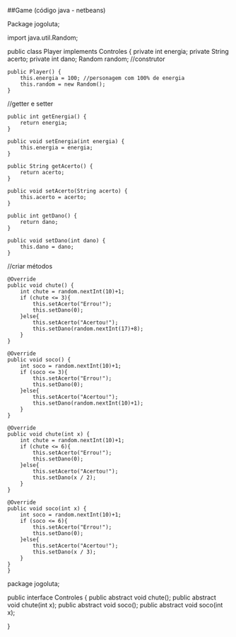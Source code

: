 ##Game (código java - netbeans) 


Package jogoluta;

import java.util.Random;

public class Player implements Controles {
    private int energia;
    private String acerto;
    private int dano;
    Random random;
//construtor

    public Player() {
        this.energia = 100; //personagem com 100% de energia
        this.random = new Random();
    }
//getter e setter 

    public int getEnergia() {
        return energia;
    }
    
    public void setEnergia(int energia) {
        this.energia = energia;
    }
    
    public String getAcerto() {
        return acerto;
    }
    
    public void setAcerto(String acerto) {
        this.acerto = acerto;
    }
    
    public int getDano() {
        return dano;
    }
    
    public void setDano(int dano) {
        this.dano = dano;
    }

  //criar métodos

    @Override
    public void chute() {
        int chute = random.nextInt(10)+1;
        if (chute <= 3){
            this.setAcerto("Errou!");
            this.setDano(0);
        }else{
            this.setAcerto("Acertou!");
            this.setDano(random.nextInt(17)+8);
        }
    }
    
    @Override
    public void soco() {
        int soco = random.nextInt(10)+1;
        if (soco <= 3){
            this.setAcerto("Errou!");
            this.setDano(0);
        }else{
            this.setAcerto("Acertou!");
            this.setDano(random.nextInt(10)+1);
        }
    }
    
    @Override
    public void chute(int x) {
        int chute = random.nextInt(10)+1;
        if (chute <= 6){
            this.setAcerto("Errou!");
            this.setDano(0);
        }else{
            this.setAcerto("Acertou!");
            this.setDano(x / 2);
        }
    }
    
    @Override
    public void soco(int x) {
        int soco = random.nextInt(10)+1;
        if (soco <= 6){
            this.setAcerto("Errou!");
            this.setDano(0);
        }else{
            this.setAcerto("Acertou!");
            this.setDano(x / 3);
        }
    }
    }

   


package jogoluta;

public interface Controles {
    public abstract void chute();
    public abstract void chute(int x);
    public abstract void soco();
    public abstract void soco(int x);

}